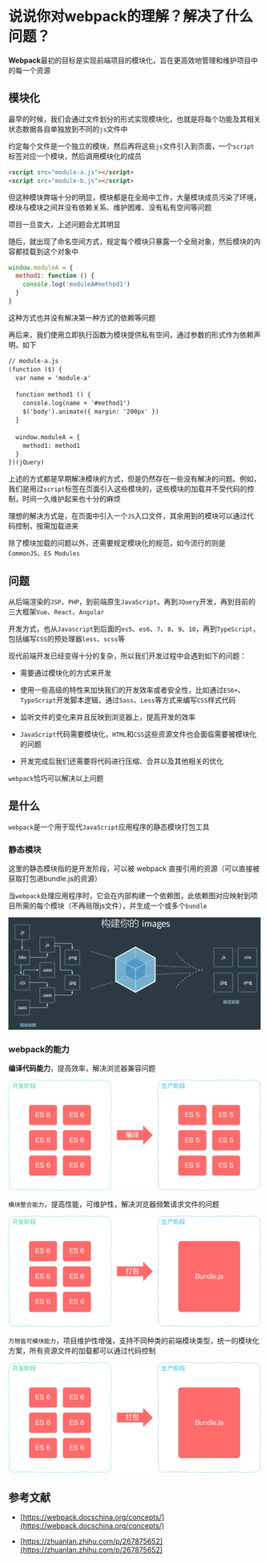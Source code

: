 # 说说你对webpack的理解？解决了什么问题？

**Webpack**最初的目标是实现前端项目的模块化，旨在更高效地管理和维护项目中的每一个资源

## 模块化

最早的时候，我们会通过文件划分的形式实现模块化，也就是将每个功能及其相关状态数据各自单独放到不同的`js`文件中

约定每个文件是一个独立的模块，然后再将这些`js`文件引入到页面，一个`script`标签对应一个模块，然后调用模块化的成员

```html
<script src="module-a.js"></script>
<script src="module-b.js"></script>
```

但这种模块弊端十分的明显，模块都是在全局中工作，大量模块成员污染了环境，模块与模块之间并没有依赖关系、维护困难、没有私有空间等问题

项目一旦变大，上述问题会尤其明显

随后，就出现了命名空间方式，规定每个模块只暴露一个全局对象，然后模块的内容都挂载到这个对象中

```js
window.moduleA = {
  method1: function () {
    console.log('moduleA#method1')
  }
}
```

这种方式也并没有解决第一种方式的依赖等问题

再后来，我们使用立即执行函数为模块提供私有空间，通过参数的形式作为依赖声明，如下

```html
// module-a.js
(function ($) {
  var name = 'module-a'

  function method1 () {
    console.log(name + '#method1')
    $('body').animate({ margin: '200px' })
  }

  window.moduleA = {
    method1: method1
  }
})(jQuery)
```

上述的方式都是早期解决模块的方式，但是仍然存在一些没有解决的问题。例如，我们是用过`script`标签在页面引入这些模块的，这些模块的加载并不受代码的控制，时间一久维护起来也十分的麻烦

理想的解决方式是，在页面中引入一个`JS`入口文件，其余用到的模块可以通过代码控制，按需加载进来

除了模块加载的问题以外，还需要规定模块化的规范，如今流行的则是`CommonJS`、`ES Modules`

## 问题

从后端渲染的`JSP`、`PHP`，到前端原生`JavaScript`，再到`JQuery`开发，再到目前的三大框架`Vue`、`React`、`Angular`

开发方式，也从`Javascript`到后面的`es5`、`es6`、`7`、`8`、`9`、`10`，再到`TypeScript`，包括编写`CSS`的预处理器`less`、`scss`等

现代前端开发已经变得十分的复杂，所以我们开发过程中会遇到如下的问题：

* 需要通过模块化的方式来开发

* 使用一些高级的特性来加快我们的开发效率或者安全性，比如通过`ES6+`、`TypeScript`开发脚本逻辑，通过`Sass`、`Less`等方式来编写`CSS`样式代码

* 监听文件的变化来并且反映到浏览器上，提高开发的效率

* `JavaScript`代码需要模块化，`HTML`和`CSS`这些资源文件也会面临需要被模块化的问题

* 开发完成后我们还需要将代码进行压缩、合并以及其他相关的优化

`webpack`恰巧可以解决以上问题

## 是什么

`webpack`是一个用于现代`JavaScript`应用程序的静态模块打包工具

### 静态模块

这里的静态模块指的是开发阶段，可以被 webpack 直接引用的资源（可以直接被获取打包进bundle.js的资源）

当`webpack`处理应用程序时，它会在内部构建一个依赖图，此依赖图对应映射到项目所需的每个模块（不再局限js文件），并生成一个或多个`bundle`

![Image text](../public/webpackKnowledge/01/01.png)

### webpack的能力

**编译代码能力**，提高效率，解决浏览器兼容问题

![Image text](../public/webpackKnowledge/01/02.png)

`模块整合能力`，提高性能，可维护性，解决浏览器频繁请求文件的问题

![Image text](../public/webpackKnowledge/01/03.png)

`万物皆可模块能力`，项目维护性增强，支持不同种类的前端模块类型，统一的模块化方案，所有资源文件的加载都可以通过代码控制

![Image text](../public/webpackKnowledge/01/04.png)

## 参考文献

* [https://webpack.docschina.org/concepts/](https://webpack.docschina.org/concepts/)

* [https://zhuanlan.zhihu.com/p/267875652](https://zhuanlan.zhihu.com/p/267875652)
